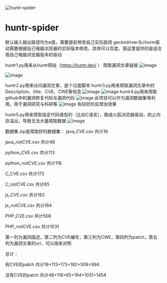 ![huntr-spider](https://socialify.git.ci/xulei1112/huntr-spider/image?font=Source%20Code%20Pro&language=1&logo=https%3A%2F%2Favatars.githubusercontent.com%2Fu%2F64565724%3Fv%3D4&name=1&pattern=Overlapping%20Hexagons&theme=Dark)
# huntr-spider
默认输入输出路径均为e盘，需要提前修改自己实际路径
geckodriver与chorm驱动需要根据自己电脑浏览器的实际版本修改，具体可以百度，我这里提供的是适合我自己电脑浏览器版本的驱动

huntr1.py用来从huntr网站（https://huntr.dev/ ）
爬取漏洞文章链接
![image](https://user-images.githubusercontent.com/64565724/230029991-d921541a-cb6b-4e0d-92f3-b75fc11c6fc0.png)

![image](https://user-images.githubusercontent.com/64565724/230029555-6a63c661-de7a-4e9f-bf03-93e0c3b7d55c.png)


huntr2.py用来访问漏洞文章，是个过度脚本
huntr3.py用来爬取漏洞文章中的Description、title、CVE、CWE等信息
![image](https://user-images.githubusercontent.com/64565724/230030070-832e9354-9f04-47fd-8faa-16ada760f4ea.png)
![image](https://user-images.githubusercontent.com/64565724/230030415-602f7d7d-8d08-4609-bae6-3e7c35085cef.png)
huntr4.py用来爬取github中的漏洞修复代码与漏洞代码
![image](https://user-images.githubusercontent.com/64565724/230030662-6b583475-6054-4b1d-bd29-6eda44765459.png)
此项目可以作为漏洞数据集等利用，用于漏洞研究与科研等
![image](https://user-images.githubusercontent.com/64565724/230545240-b1cf7718-c70f-41c4-bf00-5826c2373364.png)
有较好的反爬虫效果

huntr5.py用来爬取指定代码类型的（比如C语言），换成火狐浏览器驱动，防止内存溢出，导致无法大量爬取数据
![image](https://user-images.githubusercontent.com/64565724/231638855-715182f1-6b4e-4d1f-8d7d-770a70279179.png)

数据集.zip是爬取好的数据集：
java_CVE.csv    共计18

java_notCVE.csv        共计48

python_CVE.csv                            			      共计113

python_notCVE.csv					              共计116

C_CVE.csv				                        共计173

C_notCVE.csv					                  共计65

js_CVE.csv					                    共计182

js_notCVE.csv					                  共计194

PHP_CVE.csv                             共计508

PHP_notCVE.csv				                  共计1031

第一列为漏洞描述，第二列为CVE编号，第三列为CWE，第四列为patch，第五列为漏洞文章的url，可以用来对照

总计：

有CVE的patch 共计18+113+173+182+508=994

没有CVE的patch 共计48+116+65+194+1031=1454
     
